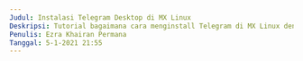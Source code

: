 ```yaml
---
Judul: Instalasi Telegram Desktop di MX Linux
Deskripsi: Tutorial bagaimana cara menginstall Telegram di MX Linux dengan benar.
Penulis: Ezra Khairan Permana
Tanggal: 5-1-2021 21:55
---
```

